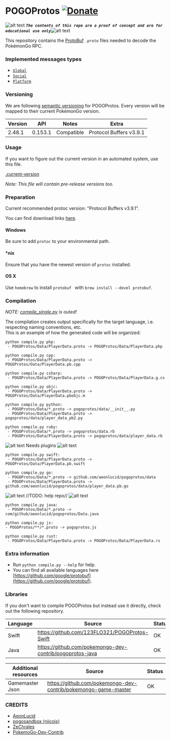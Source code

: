 <!-- define variables -->
[1.1]: http://i.imgur.com/M4fJ65n.png (ATTENTION)

POGOProtos [![Donate](https://img.shields.io/badge/Donate-PayPal-green.svg)](https://www.paypal.me/rocketbot)
===================

![alt text][1.1] <strong><em>`The contents of this repo are a proof of concept and are for educational use only`</em></strong>![alt text][1.1]<br/>

This repository contains the [ProtoBuf](https://github.com/google/protobuf) `.proto` files needed to decode the PokémonGo RPC.

### Implemented messages types
 - [``Global``](https://gitlab.com/AllProtos/POGOProtos-Private/blob/master/src/POGOProtos/Networking/Requests/RequestType.proto)
 - [``Social``](https://gitlab.com/AllProtos/POGOProtos-Private/blob/master/src/POGOProtos/Networking/Social/SocialAction.proto)
 - [``Platform``](https://gitlab.com/AllProtos/POGOProtos-Private/blob/master/src/POGOProtos/Networking/Platform/PlatformRequestType.proto) 
   
### Versioning

We are following [semantic versioning](http://semver.org/) for POGOProtos.  Every version will be mapped to their current PokémonGo version.

| Version      | API           | Notes           | Extra                          |
|--------------|---------------|-----------------|--------------------------------|
| 2.48.1       | 0.153.1       | Compatible      |  Protocol Buffers v3.9.1       |

### Usage

If you want to figure out the current version in an automated system, use this file.

[.current-version](https://gitlab.com/AllProtos/POGOProtos-Private/raw/master/.current-version)

*Note: This file will contain pre-release versions too.*

### Preparation

Current recommended protoc version: "Protocol Buffers v3.9.1".

You can find download links [here](https://github.com/google/protobuf/releases).

#### Windows
Be sure to add `protoc` to your environmental path.

#### *nix
Ensure that you have the newest version of `protoc` installed.

#### OS X
Use `homebrew` to install `protobuf ` with `brew install --devel protobuf`.

### Compilation
*NOTE: [compile_single.py](https://gitlab.com/AllProtos/POGOProtos-Private/blob/master/compile_single.py) is outed!*

The compilation creates output specifically for the target language, i.e. respecting naming conventions, etc.  
This is an example of how the generated code will be organized:

```
python compile.py php:
 - POGOProtos/Data/PlayerData.proto -> POGOProtos/Data/PlayerData.php
```
```
python compile.py cpp:
 - POGOProtos/Data/PlayerData.proto -> POGOProtos/Data/PlayerData.pb.cpp
```
```
python compile.py csharp:
 - POGOProtos/Data/PlayerData.proto -> POGOProtos/Data/PlayerData.g.cs
```
```
python compile.py objc:
 - POGOProtos/Data/PlayerData.proto -> POGOProtos/Data/PlayerData.pbobjc.m
```
```
python compile.py python:
 - POGOProtos/Data/*.proto -> pogoprotos/data/__init__.py
 - POGOProtos/Data/PlayerData.proto -> pogoprotos/data/player_data_pb2.py
```
```
python compile.py ruby:
 - POGOProtos/Data/*.proto -> pogoprotos/data.rb
 - POGOProtos/Data/PlayerData.proto -> pogoprotos/data/player_data.rb
```
 
![alt text][1.1] Needs plugins ![alt text][1.1] 

```
python compile.py swift:
 - POGOProtos/Data/PlayerData.proto -> POGOProtos/Data/PlayerData.pb.swift
```
```
python compile.py go:
 - POGOProtos/Data/*.proto -> github.com/aeonlucid/pogoprotos/data
 - POGOProtos/Data/PlayerData.proto -> github.com/aeonlucid/pogoprotos/data/player_data.pb.go
```

![alt text][1.1] //TODO: help repo// ![alt text][1.1] 
  
```
python compile.py java:
 - POGOProtos/Data/*.proto -> com/github/aeonlucid/pogoprotos/Data.java
 ```
 ```
python compile.py js:
 - POGOProtos/**/*.proto -> pogoprotos.js
``` 
```
python compile.py rust:
 - POGOProtos/Data/PlayerData.proto -> POGOProtos/Data/PlayerData.rs
```

### Extra information

 - Run ```python compile.py --help``` for help.
 - You can find all available languages here [https://github.com/google/protobuf](https://github.com/google/protobuf).

### Libraries

If you don't want to compile POGOProtos but instead use it directly, check out the following repository.

| Language              | Source                                                         | Status                                                                                                                       |
|-----------------------|----------------------------------------------------------------|------------------------------------------------------------------------------------------------------------------------------|
| Swift                 | https://github.com/123FLO321/POGOProtos-Swift                  |  OK                                                                                                                          |                                                                                                                         |
| Java                  | https://github.com/pokemongo-dev-contrib/pogoprotos-java       |  OK                                                                                                                          |

| Additional resources  | Source                                                         | Status |
|-----------------------|----------------------------------------------------------------|--------|
| Gamemaster Json       | https://github.com/pokemongo-dev-contrib/pokemongo-game-master |  OK    |

### CREDITS

 - [AeonLucid](https://github.com/AeonLucid)
 - [pogosandbox (niicojs)](https://github.com/pogosandbox) 
 - [ZeChrales](https://github.com/ZeChrales)
 - [PokemoGo-Dev-Contrib](https://github.com/pokemongo-dev-contrib)
